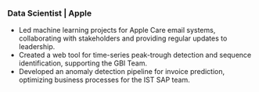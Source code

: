 ### Data Scientist | Apple

- Led machine learning projects for Apple Care email systems, collaborating with stakeholders and providing regular updates to leadership.
- Created a web tool for time-series peak-trough detection and sequence identification, supporting the GBI Team.
- Developed an anomaly detection pipeline for invoice prediction, optimizing business processes for the IST SAP team.
